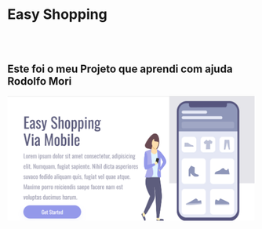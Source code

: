 <h1>Easy Shopping</h1>
<br>
<br>
<h2>Este foi o meu Projeto que aprendi com ajuda Rodolfo Mori</h2>

<img src="https://github.com/adrianosaldanhadev/Easy-Shop/blob/main/assets/EasyShop1.png?raw=true" />

